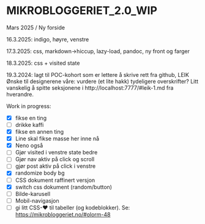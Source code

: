 # MIKROBLOGGERIET_2.0_WIP
Mars 2025 /
Ny forside

16.3.2025:
indigo, høyre, venstre

17.3.2025:
css, markdown->hiccup, lazy-load, pandoc, ny front og farger

18.3.2025:
css + visited state

19.3.2024:
lagt til POC-kohort som er lettere å skrive rett fra github, LEIK
Ønske til designerene våre: vurdere (et lite hakk) tydeligere overskrifter?
Litt vanskelig å spitte seksjonene i http://localhost:7777/#leik-1.md fra hverandre.

Work in progress:

- [x] fikse en ting
- [ ] drikke kaffi
- [x] fikse en annen ting
- [x] Line skal fikse masse her inne nå
- [x] Neno også
- [ ] Gjør visited i venstre state bedre
- [ ] Gjør nav aktiv på click og scroll
- [ ] gjør post aktiv på click i venstre
- [x] randomize body bg
- [ ] CSS dokument raffinert versjon
- [x] switch css dokument (random/button)
- [ ] Bilde-karusell
- [ ] Mobil-navigasjon
- [ ] gi litt CSS-❤️ til tabeller (og kodeblokker). Se: https://mikrobloggeriet.no/#olorm-48
